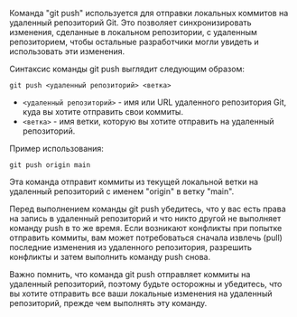Команда "git push" используется для отправки локальных коммитов на удаленный репозиторий Git. Это позволяет синхронизировать изменения, сделанные в локальном репозитории, с удаленным репозиторием, чтобы остальные разработчики могли увидеть и использовать эти изменения.

Синтаксис команды git push выглядит следующим образом:

```
git push <удаленный репозиторий> <ветка>
```

- `<удаленный репозиторий>` - имя или URL удаленного репозитория Git, куда вы хотите отправить свои коммиты.
- `<ветка>` - имя ветки, которую вы хотите отправить на удаленный репозиторий.

Пример использования:

```
git push origin main
```

Эта команда отправит коммиты из текущей локальной ветки на удаленный репозиторий с именем "origin" в ветку "main".

Перед выполнением команды git push убедитесь, что у вас есть права на запись в удаленный репозиторий и что никто другой не выполняет команду push в то же время. Если возникают конфликты при попытке отправить коммиты, вам может потребоваться сначала извлечь (pull) последние изменения из удаленного репозитория, разрешить конфликты и затем выполнить команду push снова.

Важно помнить, что команда git push отправляет коммиты на удаленный репозиторий, поэтому будьте осторожны и убедитесь, что вы хотите отправить все ваши локальные изменения на удаленный репозиторий, прежде чем выполнять эту команду.